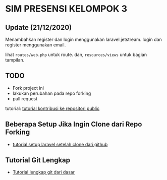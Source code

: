 # SIM PRESENSI KELOMPOK 3

## Update (21/12/2020)

Menambahkan register dan login menggunakan laravel jetstream. login dan register menggunakan email.

lihat `routes/web.php` untuk route. dan, `resources/views` untuk bagian tampilan.

## TODO

- Fork project ini
- lakukan perubahan pada repo forking
- pull request

tutorial: [tutorial kontribusi ke repositori public](!https://www.petanikode.com/github-workflow/)

## Beberapa Setup Jika Ingin Clone dari Repo Forking

- [tutorial setup laravel setelah clone dari github](https://medium.com/angkringan/cara-clone-project-laravel-dari-git-bb2dd403dde3)

## Tutorial Git Lengkap

- [Tutorial lengkap git dari dasar](https://www.petanikode.com/tutorial/git/)
